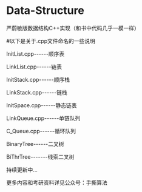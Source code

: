 
# Data-Structure

严蔚敏版数据结构C++实现（和书中代码几乎一模一样）

#以下是关于.cpp文件命名的一些说明

InitList.cpp------顺序表

LinkList.cpp------链表

InitStack.cpp------顺序栈

LinkStack.cpp------链栈

InitSpace.cpp------静态链表

LinkQueue.cpp------单链队列

C_Queue.cpp------循环队列

BinaryTree------二叉树

BiThrTree-------线索二叉树

持续更新中...

更多内容和考研资料详见公众号：手撕算法
